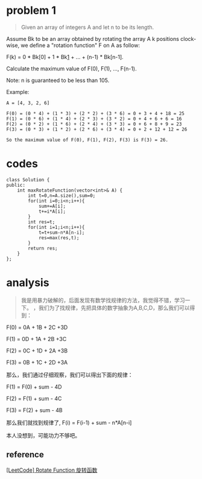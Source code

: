 # problem 1
>Given an array of integers A and let n to be its length.

Assume Bk to be an array obtained by rotating the array A k positions clock-wise, we define a "rotation function" F on A as follow:

F(k) = 0 * Bk[0] + 1 * Bk[1] + ... + (n-1) * Bk[n-1].

Calculate the maximum value of F(0), F(1), ..., F(n-1).

Note:
n is guaranteed to be less than 105.

Example:
```
A = [4, 3, 2, 6]

F(0) = (0 * 4) + (1 * 3) + (2 * 2) + (3 * 6) = 0 + 3 + 4 + 18 = 25
F(1) = (0 * 6) + (1 * 4) + (2 * 3) + (3 * 2) = 0 + 4 + 6 + 6 = 16
F(2) = (0 * 2) + (1 * 6) + (2 * 4) + (3 * 3) = 0 + 6 + 8 + 9 = 23
F(3) = (0 * 3) + (1 * 2) + (2 * 6) + (3 * 4) = 0 + 2 + 12 + 12 = 26

So the maximum value of F(0), F(1), F(2), F(3) is F(3) = 26.
```


# codes
```
class Solution {
public:
    int maxRotateFunction(vector<int>& A) {
        int t=0,n=A.size(),sum=0;
        for(int i=0;i<n;i++){
            sum+=A[i];
            t+=i*A[i];
        }
        int res=t;
        for(int i=1;i<n;i++){
            t=t+sum-n*A[n-i];
            res=max(res,t);
        }
        return res;
    }
};
```

# analysis
>我是用暴力破解的，后面发现有数学找规律的方法，我觉得不错，学习一下。
，我们为了找规律，先把具体的数字抽象为A,B,C,D，那么我们可以得到：

F(0) = 0A + 1B + 2C +3D

F(1) = 0D + 1A + 2B +3C

F(2) = 0C + 1D + 2A +3B

F(3) = 0B + 1C + 2D +3A

那么，我们通过仔细观察，我们可以得出下面的规律：

F(1) = F(0) + sum - 4D

F(2) = F(1) + sum - 4C

F(3) = F(2) + sum - 4B

那么我们就找到规律了, F(i) = F(i-1) + sum - n*A[n-i]

本人没想到，可能功力不够吧。

## reference
[[LeetCode] Rotate Function 旋转函数][1]

[1]: http://www.cnblogs.com/grandyang/p/5869791.html